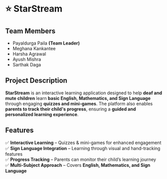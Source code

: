 # ⭐ StarStream

## Team Members  
- Payaldurga Paila **(Team Leader)** 
- Meghana Kankantee
- Harsha Agrawal  
- Ayush Mishra  
- Sarthak Daga  

## Project Description  
**StarStream** is an interactive learning application designed to help **deaf and mute children** learn **basic English, Mathematics, and Sign Language** through engaging **quizzes and mini-games**. The platform also enables **parents to track their child's progress**, ensuring a **guided and personalized learning experience**.  

## Features  
✅ **Interactive Learning** – Quizzes & mini-games for enhanced engagement  
✅ **Sign Language Integration** – Learning through visual and hand-tracking features  
✅ **Progress Tracking** – Parents can monitor their child’s learning journey  
✅ **Multi-Subject Approach** – Covers **English, Mathematics, and Sign Language**  
